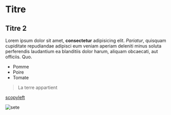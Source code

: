 # Titre
## Titre 2

Lorem ipsum dolor sit amet, **consectetur** adipisicing elit. *Pariatur*, quisquam cupiditate repudiandae adipisci eum veniam aperiam deleniti minus soluta perferendis laudantium ea blanditiis dolor harum, aliquam obcaecati, aut officiis. Quo.

* Pomme
* Poire
* Tomate

> La terre appartient

[scopyleft](http://scopyleft.fr)

![sete](https://upload.wikimedia.org/wikipedia/commons/thumb/6/68/S%C3%A8te-panorama_1.jpg/800px-S%C3%A8te-panorama_1.jpg)



